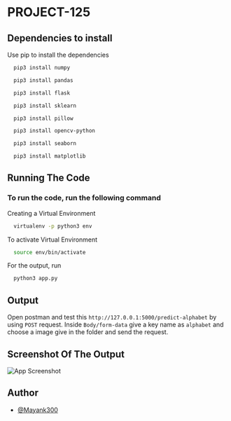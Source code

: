 # PROJECT-125


## Dependencies to install

Use pip to install the dependencies

```bash
  pip3 install numpy
```
```bash
  pip3 install pandas
```
```bash
  pip3 install flask
```
```bash
  pip3 install sklearn
```
```bash
  pip3 install pillow 
```
```bash
  pip3 install opencv-python 
```
```bash
  pip3 install seaborn 
```
```bash
  pip3 install matplotlib 
```
## Running The Code

### To run the code, run the following command

Creating a Virtual Environment

```bash
  virtualenv -p python3 env 
```
To activate Virtual Environment

```bash
  source env/bin/activate  
```

For the output, run

```bash
  python3 app.py
```



  
## Output

Open postman and test this `http://127.0.0.1:5000/predict-alphabet` by using `POST` request.
Inside `Body/form-data` give a key name as `alphabet` and choose a image give in the folder and send the request.

  
## Screenshot Of The Output

![App Screenshot](output.png)

  
## Author

- [@Mayank300](https://github.com/Mayank300)

  
